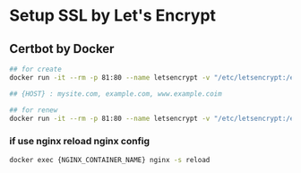 # Setup SSL by Let's Encrypt
##  Certbot by Docker
```sh
## for create
docker run -it --rm -p 81:80 --name letsencrypt -v "/etc/letsencrypt:/etc/letsencrypt"  certbot/certbot certonly --standalone -d {HOST}

## {HOST} : mysite.com, example.com, www.example.coim
```
```sh
## for renew
docker run -it --rm -p 81:80 --name letsencrypt -v "/etc/letsencrypt:/etc/letsencrypt"  certbot/certbot renew
```
### if use nginx reload nginx config
```sh
docker exec {NGINX_CONTAINER_NAME} nginx -s reload
```